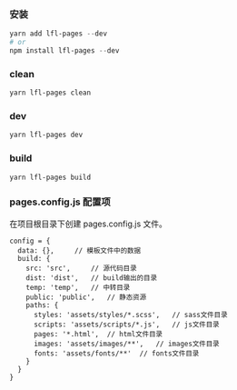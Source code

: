### 安装

```powershell
yarn add lfl-pages --dev
# or
npm install lfl-pages --dev
```

### clean

```powershell
yarn lfl-pages clean
```

### dev

```powershell
yarn lfl-pages dev
```

### build

```powershell
yarn lfl-pages build
```

### pages.config.js 配置项
在项目根目录下创建 pages.config.js 文件。

```
config = {
  data: {},		// 模板文件中的数据
  build: {
    src: 'src',		// 源代码目录
    dist: 'dist',	// build输出的目录
    temp: 'temp',	// 中转目录
    public: 'public',	// 静态资源
    paths: {
      styles: 'assets/styles/*.scss',	// sass文件目录
      scripts: 'assets/scripts/*.js',	// js文件目录
      pages: '*.html',	// html文件目录
      images: 'assets/images/**',	// images文件目录
      fonts: 'assets/fonts/**'	// fonts文件目录
    }
  }
}
```